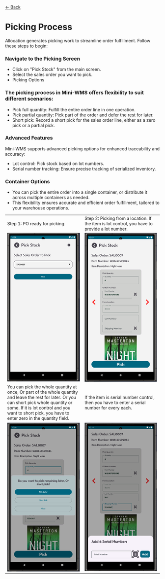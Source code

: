 [← Back](README.md)

# Picking Process  

Allocation generates picking work to streamline order fulfillment. Follow these steps to begin:

### Navigate to the Picking Screen  
- Click on "Pick Stock" from the main screen.
- Select the sales order you want to pick.
- Picking Options

### The picking process in Mini-WMS offers flexibility to suit different scenarios:
- Pick full quantity: Fulfill the entire order line in one operation.
- Pick partial quantity: Pick part of the order and defer the rest for later.
- Short pick: Record a short pick for the sales order line, either as a zero pick or a partial pick.

### Advanced Features
Mini-WMS supports advanced picking options for enhanced traceability and accuracy:
- Lot control: Pick stock based on lot numbers.
- Serial number tracking: Ensure precise tracking of serialized inventory.

### Container Options
- You can pick the entire order into a single container, or distribute it across multiple containers as needed.
- This flexibility ensures accurate and efficient order fulfillment, tailored to your warehouse operations.

<table>
  <tr>
    <td style="width: 50%; text-align: left;">Step 1: PO ready for picking</td>
    <td style="width: 50%; text-align: left;">Step 2: Picking from a location. If the item is lot control, you have to provide a lot number.</td>
  </tr>
  <tr>
    <td style="vertical-align: top;">
      <img src="asset/salesOrderAllocate10.png" alt="Step 1">
    </td>
    <td style="vertical-align: top;">
      <img src="asset/salesOrderAllocate11.png" alt="Step 2">
    </td>
  </tr>
  <tr>
    <td style="width: 50%; text-align: left;">You can pick the whole quantity at once, Or part of the whole quantity and leave the rest for later. Or you can short pick whole quantity or some. If it is lot control and you want to short pick, you have to enter zero in the quantity field.</td>
    <td style="width: 50%; text-align: left;">If the item is serial number control, then you have to enter a serial number for every each.</td>
  </tr>
  <tr>
    <td style="vertical-align: top;">
      <img src="asset/salesOrderAllocate12.png" alt="Step 1">
    </td>
    <td style="vertical-align: top;">
      <img src="asset/salesOrderAllocate13.png" alt="Step 2">
    </td>
  </tr>
